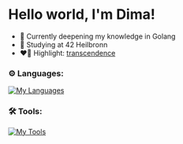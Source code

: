 # Hello world, I'm Dima!
- 🔭 Currently deepening my knowledge in Golang
- 🌱 Studying at 42 Heilbronn
- ❤️‍🔥 Highlight: [transcendence](https://github.com/oliferovych/transcendence)

### ⚙️ Languages:
     
[![My Languages](https://skillicons.dev/icons?i=go,cpp,typescript,javascript,c,shell)](https://skillicons.dev)

### 🛠️ Tools:

[![My Tools](https://skillicons.dev/icons?i=git,docker,vscode,bash,wordpress,notion,windows,ubuntu)](https://skillicons.dev)
